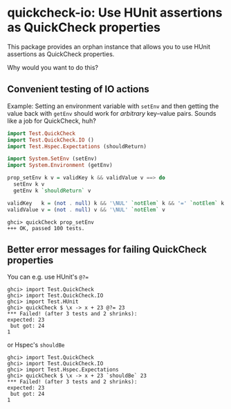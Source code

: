 # quickcheck-io: Use HUnit assertions as QuickCheck properties

This package provides an orphan instance that allows you to use HUnit
assertions as QuickCheck properties.

Why would you want to do this?

## Convenient testing of IO actions

Example: Setting an environment variable with `setEnv` and then getting the
value back with `getEnv` should work for _arbitrary_ key–value pairs.  Sounds
like a job for QuickCheck, huh?

```haskell
import Test.QuickCheck
import Test.QuickCheck.IO ()
import Test.Hspec.Expectations (shouldReturn)

import System.SetEnv (setEnv)
import System.Environment (getEnv)

prop_setEnv k v = validKey k && validValue v ==> do
  setEnv k v
  getEnv k `shouldReturn` v

validKey   k = (not . null) k && '\NUL' `notElem` k && '=' `notElem` k
validValue v = (not . null) v && '\NUL' `notElem` v
```

    ghci> quickCheck prop_setEnv
    +++ OK, passed 100 tests.

## Better error messages for failing QuickCheck properties

You can e.g. use HUnit's `@?=`

    ghci> import Test.QuickCheck
    ghci> import Test.QuickCheck.IO
    ghci> import Test.HUnit
    ghci> quickCheck $ \x -> x + 23 @?= 23
    *** Failed! (after 3 tests and 2 shrinks):                             
    expected: 23
     but got: 24
    1

or Hspec's `shouldBe`

    ghci> import Test.QuickCheck
    ghci> import Test.QuickCheck.IO
    ghci> import Test.Hspec.Expectations
    ghci> quickCheck $ \x -> x + 23 `shouldBe` 23
    *** Failed! (after 3 tests and 2 shrinks):                             
    expected: 23
     but got: 24
    1

